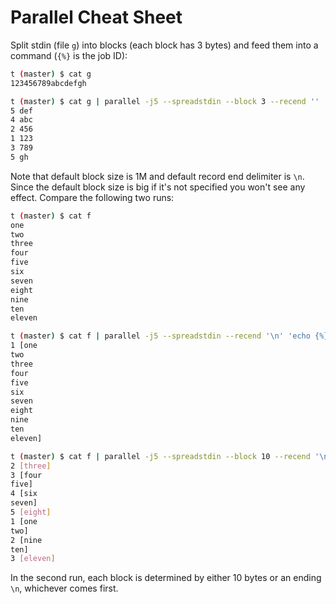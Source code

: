 # Parallel Cheat Sheet

Split stdin (file `g`) into blocks (each block has 3 bytes) and feed them into a command (`{%}` is the job ID):

```bash
t (master) $ cat g
123456789abcdefgh

t (master) $ cat g | parallel -j5 --spreadstdin --block 3 --recend '' 'echo {%} "$(cat)"'
5 def
4 abc
2 456
1 123
3 789
5 gh
```

Note that default block size is 1M and default record end delimiter is `\n`.
Since the default block size is big if it's not specified you won't see any effect.
Compare the following two runs:

```bash
t (master) $ cat f
one
two
three
four
five
six
seven
eight
nine
ten
eleven

t (master) $ cat f | parallel -j5 --spreadstdin --recend '\n' 'echo {%} "[$(cat)]"'
1 [one
two
three
four
five
six
seven
eight
nine
ten
eleven]

t (master) $ cat f | parallel -j5 --spreadstdin --block 10 --recend '\n' 'echo {%} "[$(cat)]"'
2 [three]
3 [four
five]
4 [six
seven]
5 [eight]
1 [one
two]
2 [nine
ten]
3 [eleven]
```

In the second run, each block is determined by either 10 bytes or an ending `\n`,
whichever comes first.
